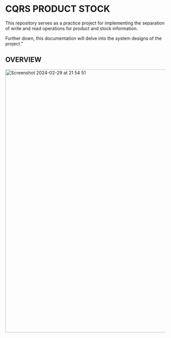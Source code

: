 <h1>CQRS PRODUCT STOCK</h1>

This repository serves as a practice project for implementing the separation of write and read operations for product and stock information. 

Further down, this documentation will delve into the system designs of the project."

<h2>OVERVIEW</h2>

<img width="826" alt="Screenshot 2024-02-29 at 21 54 51" src="https://github.com/muafafif/cqrs-product-stock/assets/148777157/63ce5f8e-a4b3-4e9f-8097-1ca234258d4a">
